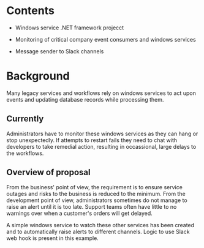 # Contents
- Windows service .NET framework projecct

- Monitoring of critical company event consumers and windows services

- Message sender to Slack channels

# Background
Many legacy services and workflows rely on windows services to act upon events and updating database records while processing them.

## Currently

Administrators have to monitor these windows services as they can hang or stop unexpectedly. If attempts to restart fails they need to chat with developers to take remedial action, resulting in occassional, large delays to the workflows.

## Overview of proposal
From the business' point of view, the requirement is to ensure service outages and risks to the business is reduced to the minimum. From the development point of view, administrators sometimes do not manage to raise an alert until it is too late. Support teams often have little to no warnings over when a customer's orders will get delayed.

A simple windows service to watch these other services has been created and to automatically raise alerts to different channels. Logic to use Slack web hook is present in this example.
